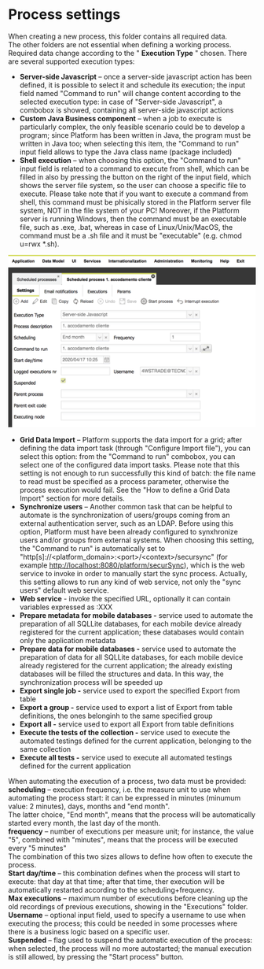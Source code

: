 # Process settings

When creating a new process, this folder contains all required data.  
The other folders are not essential when defining a working process.  
Required data change according to the " **Execution Type** " chosen. There are several supported execution types:

* **Server-side Javascript** – once a server-side javascript action has been defined, it is possible to select it and schedule its execution; the input field named "Command to run" will change content according to the selected execution type: in case of "Server-side Javascript", a combobox is showed, containing all server-side javascript actions
* **Custom Java Business component** – when a job to execute is particularly complex, the only feasible scenario could be to develop a program; since Platform has been written in Java, the program must be written in Java too; when selecting this item, the "Command to run" input field allows to type the Java class name \(package included\)
* **Shell execution**  – when choosing this option, the "Command to run" input field is related to a command to execute from shell, which can be filled in also by pressing the button on the right of the input field, which shows the server file system, so the user can choose a specific file to execute. Please take note that if you want to execute a command from shell, this command must be phisically stored in the Platform server file system, NOT in the file system of your PC! Moreover, if the Platform server is running Windows, then the command must be an executable file, such as .exe, .bat, whereas in case of Linux/Unix/MacOS, the command must be a .sh file and it must be "executable" \(e.g. chmod u=rwx \*.sh\).

![](../../../.gitbook/assets/schermata-2020-05-04-alle-15.54.48.png)



* **Grid Data Import**  – Platform supports the data import for a grid; after defining the data import task \(through "Configure Import file"\), you can select this option: from the "Command to run" combobox, you can select one of the configured data import tasks. Please note that this setting is not enough to run successfully this kind of batch: the file name to read must be specified as a process parameter, otherwise the process execution would fail. See the "How to define a Grid Data Import" section for more details.
* **Synchronize users**  – Another common task that can be helpful to automate is the synchronization of users/groups coming from an external authentication server, such as an LDAP. Before using this option, Platform must have been already configured to synxhronize users and/or groups from external systems. When choosing this setting, the "Command to run" is automatically set to "http\[s\]://&lt;platform\_domain&gt;:&lt;port&gt;/&lt;context&gt;/secursync" \(for example [http://localhost:8080/platform/securSync](http://localhost:8080/platform/securSync)\), which is the web service to invoke in order to manually start the sync process. Actually, this setting allows to run any kind of web service, not only the "sync users" default web service.
* **Web service** - invoke the specified URL, optionally it can contain variables expressed as :XXX
* **Prepare metadata for mobile databases -** service used to automate the preparation of all SQLLite databases, for each mobile device already registered for the current application; these databases would contain only the application metadata
* **Prepare data for mobile databases -** service used to automate the preparation of data for all SQLLite databases, for each mobile device already registered for the current application; the already existing databases will be filled the structures and data. In this way, the synchronization process will be speeded up
* **Export single job -** service used to export the specified Export from table
* **Export a group -** service used to export a list of  Export from table definitions, the ones belonginh to the same specified group
* **Export all -** service used to export all  Export from table definitions
* **Execute the tests of the collection -** service used to execute the automated testings defined for the current application, belonging to the same collection
* **Execute all tests -** service used to execute all automated testings defined for the current application

When automating the execution of a process, two data must be provided:  
**scheduling** – execution frequency, i.e. the measure unit to use when automating the process start: it can be expressed in minutes \(minumum value: 2 minutes\), days, months and "end month".  
The latter choice, "End month", means that the process will be automatically started every month, the last day of the month.  
**frequency** – number of executions per measure unit; for instance, the value "5", combined with "minutes", means that the process will be executed every "5 minutes"  
The combination of this two sizes allows to define how often to execute the process.  
**Start day/time** – this combination defines when the process will start to execute: that day at that time; after that time, ther execution will be automatically restarted according to the scheduling+frequency.  
**Max executions** – maximum number of executions before cleaning up the old recordings of previous executions, showing in the "Executions" folder.  
**Username** – optional input field, used to specify a username to use when executing the process; this could be needed in some processes where there is a business logic based on a specific user.  
**Suspended** – flag used to suspend the automatic execution of the process: when selected, the process will no more autostarted; the manual execution is still allowed, by pressing the "Start process" button.

